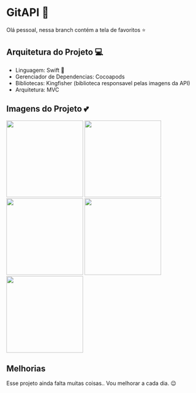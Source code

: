 # GitAPI 👾

Olá pessoal, nessa branch contém a tela de favoritos ⭐️

## Arquitetura do Projeto 💻
* Linguagem: Swift 🥰
* Gerenciador de Dependencias: Cocoapods 
* Bibliotecas: Kingfisher (biblioteca responsavel pelas imagens da API)
* Arquitetura: MVC

## Imagens do Projeto 💕

<p float="left">
  <img src="https://user-images.githubusercontent.com/43152275/99920483-8afdb780-2d02-11eb-9183-81dfcc0a799f.png" width="200" />
  <img src="https://user-images.githubusercontent.com/43152275/100133812-0330be00-2e66-11eb-81c5-d203c41281f3.gif" width="200" /> 
  <img src="https://user-images.githubusercontent.com/43152275/99969169-deaae800-2d78-11eb-89ca-512443d20113.png" width="200" />
  <img src="https://user-images.githubusercontent.com/43152275/99969174-e074ab80-2d78-11eb-8ef5-e5befc77c310.png" width="200" />
  <img src="https://user-images.githubusercontent.com/43152275/99969182-e23e6f00-2d78-11eb-999d-1d3ffff32009.png" width="200" /> 
</p>

## Melhorias
Esse projeto ainda falta muitas coisas.. Vou melhorar a cada dia. 😉

